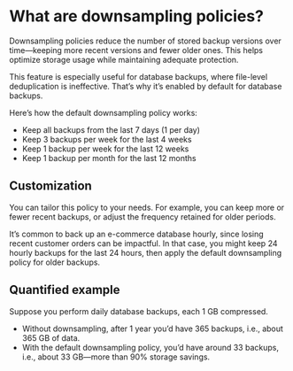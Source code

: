 # What are downsampling policies?

Downsampling policies reduce the number of stored backup versions over time—keeping more recent versions and fewer older ones. This helps optimize storage usage while maintaining adequate protection.

This feature is especially useful for database backups, where file-level deduplication is ineffective. That’s why it’s enabled by default for database backups.

Here’s how the default downsampling policy works:
* Keep all backups from the last 7 days (1 per day)
* Keep 3 backups per week for the last 4 weeks
* Keep 1 backup per week for the last 12 weeks
* Keep 1 backup per month for the last 12 months

## Customization
You can tailor this policy to your needs. For example, you can keep more or fewer recent backups, or adjust the frequency retained for older periods.

It’s common to back up an e-commerce database hourly, since losing recent customer orders can be impactful. In that case, you might keep 24 hourly backups for the last 24 hours, then apply the default downsampling policy for older backups.

## Quantified example
Suppose you perform daily database backups, each 1 GB compressed.
* Without downsampling, after 1 year you’d have 365 backups, i.e., about 365 GB of data.
* With the default downsampling policy, you’d have around 33 backups, i.e., about 33 GB—more than 90% storage savings.